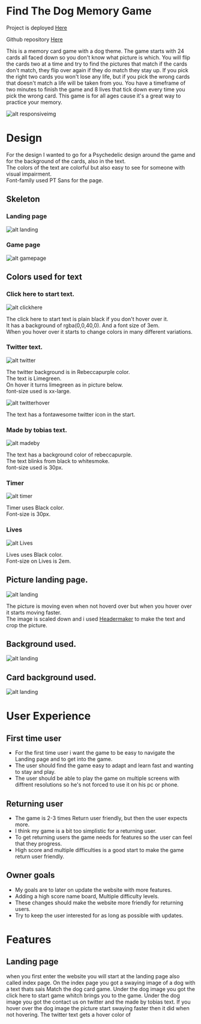 # Find The Dog Memory Game
Project is deployed [Here](https://tobbe8808.github.io/javascript-p2/)

Github repository [Here](https://github.com/tobbe8808/javascript-p2/tree/main)

 This is a memory card game with a dog theme. The game starts with 24 cards all faced down so you don't know what picture is which.
 You will flip the cards two at a time and try to find the pictures that match if the cards don't match, they flip over again if they do match they stay up.
 If you pick the right two cards you won't lose any life, but if you pick the wrong cards that doesn't match a life will be taken from you.
 You have a timeframe of two minutes to finish the game and 8 lives that tick down every time you pick the wrong card.
 This game is for all ages cause it's a great way to practice your memory.


![alt responsiveimg](./assets/READMEimages/responsivedesign.PNG)

# Design

For the design I wanted to go for a Psychedelic design around the game and for the background of the cards, also in the text.<br>
The colors of the text are colorful but also easy to see for someone with visual impairment.<br>
Font-family used PT Sans for the page.<br>
## Skeleton 

### **Landing page**

![alt landing](./assets/READMEimages/Wireindex.PNG)

### **Game page**

![alt gamepage](/assets/READMEimages/wiregamepage.PNG)




## Colors used for text


### **Click here to start text.**

![alt clickhere](./assets/READMEimages/clickhere.PNG)

The click here to start text is plain black if you don't hover over it.<br>
It has a background of rgba(0,0,40,0). And a font size of 3em.<br>
When you hover over it starts to change colors in many different variations.

### **Twitter text.**

![alt twitter](./assets/READMEimages/twitter.PNG)

The twitter background is in Rebeccapurple color.<br>
The text is Limegreen.<br>
On hover it turns limegreen as in picture below.<br>
font-size used is xx-large.

![alt twitterhover](./assets/READMEimages/twitter2.PNG)

The text has a fontawesome twitter icon in the start.

### **Made by tobias text.**

![alt madeby](./assets/READMEimages/madeby.PNG)

The text has a background color of rebeccapurple.<br>
The text blinks from black to whitesmoke.<br>
font-size used is 30px.

### **Timer**

![alt timer](./assets/READMEimages/timer.PNG)

Timer uses Black color.<br>
Font-size is 30px.

### **Lives**

![alt Lives](./assets/READMEimages/lives.PNG)

Lives uses Black color.<br>
Font-size on Lives is 2em.

## Picture landing page.

![alt landing](./assets/images/dogflip.jpeg)

The picture is moving even when not hoverd over but when you hover over it starts moving faster.<br>
The image is scaled down and i used [Headermaker](https://www.freewebheaders.com/header-maker/) to make the text and crop the picture.

## Background used.

![alt landing](./assets/READMEimages/firstpageback2.jpg)

## Card background used.

![alt landing](./assets/images/backcards.jpg)

# User Experience

## First time user

- For the first time user i want the game to be easy to navigate the Landing page and to get into the game.<br>
- The user should find the game easy to adapt and learn fast and wanting to stay and play.<br>
- The user should be able to play the game on multiple screens with diffrent resolutions so he's not forced to use it on his pc or phone.<br>

## Returning user

- The game is 2-3 times Return user friendly, but then the user expects more.<br>
- I think my game is a bit too simplistic for a returning user.<br>
- To get returning users the game needs for features so the user can feel that they progress.<br>
- High score and multiple difficulties is a good start to make the game return user friendly.<br>


## Owner goals

- My goals are to later on update the website with more features.<br>
- Adding a high score name board, Multiple difficulty levels.<br>
- These changes should make the website more friendly for returning users.<br>
- Try to keep the user interested for as long as possible with updates.<br>

# Features

## Landing page

when you first enter the website you will start at the landing page also called index page.
On the index page you got a swaying image of a dog with a text thats sais Match the dog card game.
Under the dog image you got the click here to start game whitch brings you to the game.
Under the dog image you got the contact us on twitter and the made by tobias text.
If you hover over the dog image the picture start swaying faster then it did when not hovering.
The twitter text gets a hover color of 





























